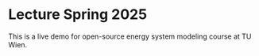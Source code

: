 # Lecture Spring 2025

This is a live demo for open-source energy system modeling course at TU Wien.
